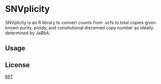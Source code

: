 # SNVplicity

SNVplicity is an R library to convert counts from .vcfs to total copies given
known purity, ploidy, and consitutional discerned copy number as ideally
determined by JaBbA.

## Usage

## License

[MIT](https://choosealicense.com/licenses/mit/)
